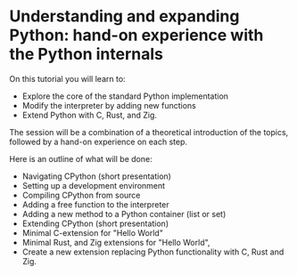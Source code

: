 # Understanding and expanding Python: hand-on experience with the Python internals

On this tutorial you will learn to:

* Explore the core of the standard Python implementation
* Modify the interpreter by adding new functions
* Extend Python with C, Rust, and Zig.

The session will be a combination of a theoretical introduction of the topics,
followed by a hand-on experience on each step.

Here is an outline of what will be done:

* Navigating CPython (short presentation)
* Setting up a development environment
* Compiling CPython from source
* Adding a free function to the interpreter
* Adding a new method to a Python container (list or set)
* Extending CPython (short presentation)
* Minimal C-extension for "Hello World"
* Minimal Rust, and Zig extensions for "Hello World",
* Create a new extension replacing Python functionality with C, Rust and Zig.

